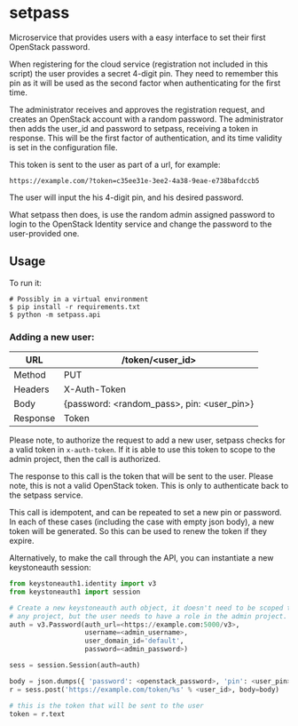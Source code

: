 # setpass

Microservice that provides users with a easy interface to set their first
OpenStack password.

When registering for the cloud service (registration not included in this
script) the user provides a secret 4-digit pin. They need to remember this
pin as it will be used as the second factor when authenticating for the first
time.

The administrator receives and approves the registration request, and
creates an OpenStack account with a random password. The administrator then
adds the user_id and password to setpass, receiving a token in response. This
will be the first factor of authentication, and its time validity is set in
the configuration file.

This token is sent to the user as part of a url, for example:

``https://example.com/?token=c35ee31e-3ee2-4a38-9eae-e738bafdccb5``

The user will input the his 4-digit pin, and his desired password.

What setpass then does, is use the random admin assigned password to login to
the OpenStack Identity service and change the password to the user-provided
one.

## Usage

To run it:

```
# Possibly in a virtual environment
$ pip install -r requirements.txt
$ python -m setpass.api
```

### Adding a new user:

| URL      | /token/<user_id>                               |
|----------|------------------------------------------------|
| Method   | PUT                                            |
| Headers  | X-Auth-Token                                   |
| Body     | {password: <random_pass>, pin: <user_pin>}     |
| Response | Token

Please note, to authorize the request to add a new user, setpass checks for a
valid token in ``x-auth-token``. If it is able to use this token to scope to
the admin project, then the call is authorized.

The response to this call is the token that will be sent to the user. Please
note, this is not a valid OpenStack token. This is only to authenticate back
to the setpass service.

This call is idempotent, and can be repeated to set a new pin or password.
In each of these cases (including the case with empty json body), a new token
will be generated. So this can be used to renew the token if they expire.

Alternatively, to make the call through the API, you can instantiate a new
keystoneauth session:

```python
from keystoneauth1.identity import v3
from keystoneauth1 import session

# Create a new keystoneauth auth object, it doesn't need to be scoped to
# any project, but the user needs to have a role in the admin project.
auth = v3.Password(auth_url=<https://example.com:5000/v3>,
                   username=<admin_username>,
                   user_domain_id='default',
                   password=<admin_password>)

sess = session.Session(auth=auth)

body = json.dumps({ 'password': <openstack_password>, 'pin': <user_pin> })
r = sess.post('https://example.com/token/%s' % <user_id>, body=body)

# this is the token that will be sent to the user
token = r.text
```
